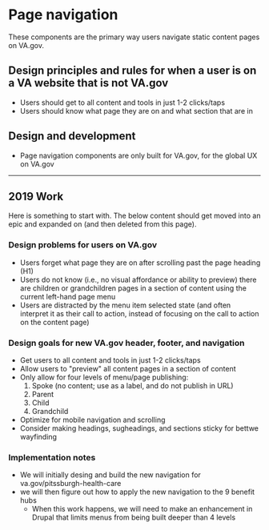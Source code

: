 # Page navigation

These components are the primary way users navigate static content pages on VA.gov.

## Design principles and rules for when a user is on a VA website that is not VA.gov
* Users should get to all content and tools in just 1-2 clicks/taps
* Users should know what page they are on and what section that are in

## Design and development
* Page navigation components are only built for VA.gov, for the global UX on VA.gov

---

## 2019 Work
Here is something to start with. The below content should get moved into an epic and expanded on (and then deleted from this page).

### Design problems for users on VA.gov
* Users forget what page they are on after scrolling past the page heading (H1)
* Users do not know (i.e., no visual affordance or ability to preview) there are children or grandchildren pages in a section of content using the current left-hand page menu
* Users are distracted by the menu item selected state (and often interpret it as their call to action, instead of focusing on the call to action on the content page)

### Design goals for new VA.gov header, footer, and navigation
* Get users to all content and tools in just 1-2 clicks/taps
* Allow users to "preview" all content pages in a section of content
* Only allow for four levels of menu/page publishing:
  1. Spoke (no content; use as a label, and do not publish in URL)
  2. Parent
  3. Child
  4. Grandchild
* Optimize for mobile navigation and scrolling
* Consider making headings, sugheadings, and sections sticky for bettwe wayfinding

### Implementation notes
* We will initially desing and build the new navigation for va.gov/pitssburgh-health-care
* we will then figure out how to apply the new navigation to the 9 benefit hubs
  * When this work happens, we will need to make an enhancement in Drupal that limits menus from being built deeper than 4 levels
